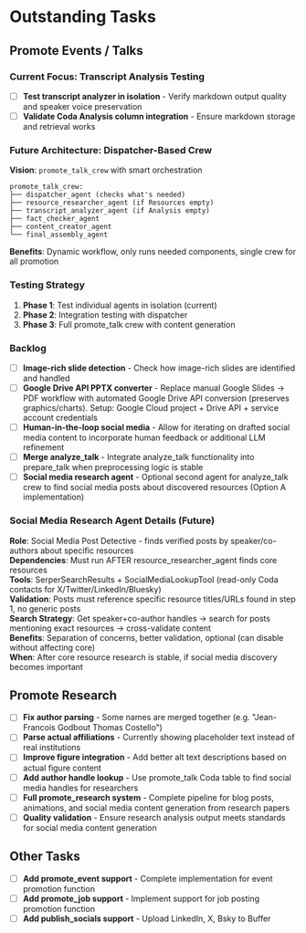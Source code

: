 # Outstanding Tasks

## Promote Events / Talks

### Current Focus: Transcript Analysis Testing
- [ ] **Test transcript analyzer in isolation** - Verify markdown output quality and speaker voice preservation
- [ ] **Validate Coda Analysis column integration** - Ensure markdown storage and retrieval works

### Future Architecture: Dispatcher-Based Crew
**Vision**: `promote_talk_crew` with smart orchestration
```
promote_talk_crew:
├── dispatcher_agent (checks what's needed)
├── resource_researcher_agent (if Resources empty)  
├── transcript_analyzer_agent (if Analysis empty)
├── fact_checker_agent
├── content_creator_agent
└── final_assembly_agent
```

**Benefits**: Dynamic workflow, only runs needed components, single crew for all promotion

### Testing Strategy
1. **Phase 1**: Test individual agents in isolation (current)
2. **Phase 2**: Integration testing with dispatcher
3. **Phase 3**: Full promote_talk crew with content generation

### Backlog
- [ ] **Image-rich slide detection** - Check how image-rich slides are identified and handled
- [ ] **Google Drive API PPTX converter** - Replace manual Google Slides → PDF workflow with automated Google Drive API conversion (preserves graphics/charts). Setup: Google Cloud project + Drive API + service account credentials
- [ ] **Human-in-the-loop social media** - Allow for iterating on drafted social media content to incorporate human feedback or additional LLM refinement
- [ ] **Merge analyze_talk** - Integrate analyze_talk functionality into prepare_talk when preprocessing logic is stable
- [ ] **Social media research agent** - Optional second agent for analyze_talk crew to find social media posts about discovered resources (Option A implementation)

### Social Media Research Agent Details (Future)

**Role**: Social Media Post Detective - finds verified posts by speaker/co-authors about specific resources  
**Dependencies**: Must run AFTER resource_researcher_agent finds core resources  
**Tools**: SerperSearchResults + SocialMediaLookupTool (read-only Coda contacts for X/Twitter/LinkedIn/Bluesky)  
**Validation**: Posts must reference specific resource titles/URLs found in step 1, no generic posts  
**Search Strategy**: Get speaker+co-author handles → search for posts mentioning exact resources → cross-validate content  
**Benefits**: Separation of concerns, better validation, optional (can disable without affecting core)  
**When**: After core resource research is stable, if social media discovery becomes important

## Promote Research

- [ ] **Fix author parsing** - Some names are merged together (e.g. "Jean-Francois Godbout Thomas Costello")
- [ ] **Parse actual affiliations** - Currently showing placeholder text instead of real institutions
- [ ] **Improve figure integration** - Add better alt text descriptions based on actual figure content
- [ ] **Add author handle lookup** - Use promote_talk Coda table to find social media handles for researchers
- [ ] **Full promote_research system** - Complete pipeline for blog posts, animations, and social media content generation from research papers
- [ ] **Quality validation** - Ensure research analysis output meets standards for social media content generation

## Other Tasks

- [ ] **Add promote_event support** - Complete implementation for event promotion function
- [ ] **Add promote_job support** - Implement support for job posting promotion function
- [ ] **Add publish_socials support** - Upload LinkedIn, X, Bsky to Buffer
